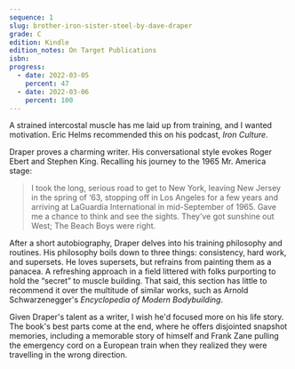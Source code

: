 ```yaml
---
sequence: 1
slug: brother-iron-sister-steel-by-dave-draper
grade: C
edition: Kindle
edition_notes: On Target Publications
isbn:
progress:
  - date: 2022-03-05
    percent: 47
  - date: 2022-03-06
    percent: 100
---
```


A strained intercostal muscle has me laid up from training, and I wanted motivation. Eric Helms recommended this on his podcast, _Iron Culture_.

<!-- end -->

Draper proves a charming writer. His conversational style evokes Roger Ebert and Stephen King. Recalling his journey to the 1965 Mr. America stage:

> I took the long, serious road to get to New York, leaving New Jersey in the spring of ‘63, stopping off in Los Angeles for a few years and arriving at LaGuardia International in mid-September of 1965. Gave me a chance to think and see the sights. They’ve got sunshine out West; The Beach Boys were right.

After a short autobiography, Draper delves into his training philosophy and routines. His philosophy boils down to three things: consistency, hard work, and supersets. He loves supersets, but refrains from painting them as a panacea. A refreshing approach in a field littered with folks purporting to hold the “secret” to muscle building. That said, this section has little to recommend it over the multitude of similar works, such as Arnold Schwarzenegger's _Encyclopedia of Modern Bodybuilding_.

Given Draper's talent as a writer, I wish he'd focused more on his life story. The book's best parts come at the end, where he offers disjointed snapshot memories, including a memorable story of himself and Frank Zane pulling the emergency cord on a European train when they realized they were travelling in the wrong direction.
